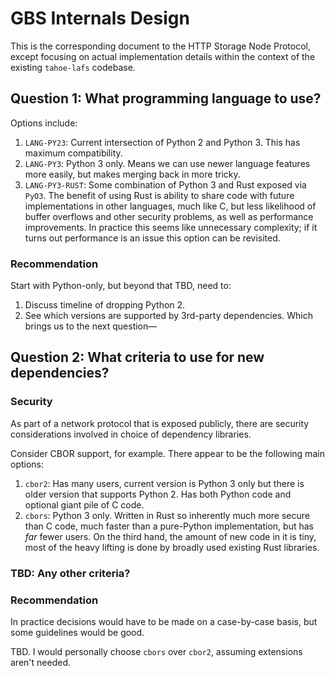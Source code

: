 # GBS Internals Design

This is the corresponding document to the HTTP Storage Node Protocol, except focusing on actual implementation details within the context of the existing `tahoe-lafs` codebase.

## Question 1: What programming language to use?

Options include:

1. `LANG-PY23`: Current intersection of Python 2 and Python 3.
   This has maximum compatibility.
2. `LANG-PY3`: Python 3 only.
   Means we can use newer language features more easily, but makes merging back in more tricky.
3. `LANG-PY3-RUST`: Some combination of Python 3 and Rust exposed via `PyO3`.
   The benefit of using Rust is ability to share code with future implementations in other languages, much like C, but less likelihood of buffer overflows and other security problems, as well as performance improvements.
   In practice this seems like unnecessary complexity; if it turns out performance is an issue this option can be revisited.

### Recommendation

Start with Python-only, but beyond that TBD, need to:

1. Discuss timeline of dropping Python 2.
2. See which versions are supported by 3rd-party dependencies.
   Which brings us to the next question—


## Question 2: What criteria to use for new dependencies?

### Security

As part of a network protocol that is exposed publicly, there are security considerations involved in choice of dependency libraries.

Consider CBOR support, for example.
There appear to be the following main options:

1. `cbor2`: Has many users, current version is Python 3 only but there is older version that supports Python 2. Has both Python code and optional giant pile of C code.
2. `cbors`: Python 3 only.
   Written in Rust so inherently much more secure than C code, much faster than a pure-Python implementation, but has _far_ fewer users.
   On the third hand, the amount of new code in it is tiny, most of the heavy lifting is done by broadly used existing Rust libraries.

### TBD: Any other criteria?

### Recommendation

In practice decisions would have to be made on a case-by-case basis, but some guidelines would be good.

TBD.
I would personally choose `cbors` over `cbor2`, assuming extensions aren't needed.



